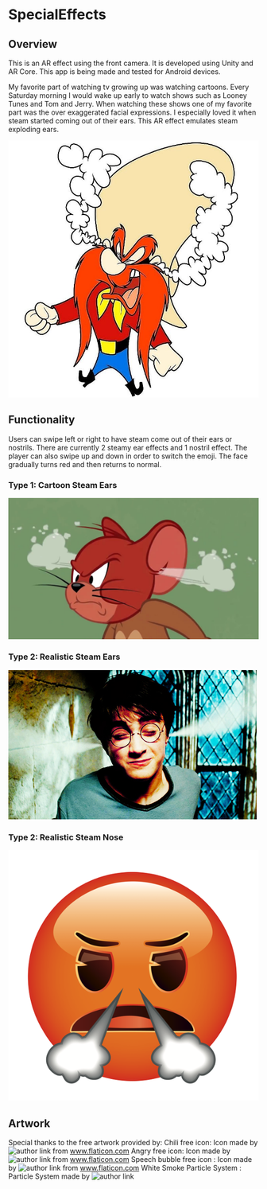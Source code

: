 # SpecialEffects

## Overview
This is an AR effect using the front camera. It is developed using Unity and AR Core. This app is being made and tested for Android devices.

My favorite part of watching tv growing up was watching cartoons. Every Saturday morning I would wake up early to watch shows such as Looney Tunes and Tom and Jerry. When watching these shows one of my favorite part was the over exaggerated facial expressions. I especially loved it when steam started coming out of their ears. This AR effect emulates steam exploding ears.

![Yosemite Sam](https://github.com/jinyell/SpecialEffects/blob/master/ReadMeArt/Yosemite%20Sam.jpg)

## Functionality
Users can swipe left or right to have steam come out of their ears or nostrils. There are currently 2 steamy ear effects and 1 nostril effect. The player can also swipe up and down in order to switch the emoji. The face gradually turns red and then returns to normal.

### Type 1: Cartoon Steam Ears
![Tom and Jerry](https://github.com/jinyell/SpecialEffects/blob/master/ReadMeArt/Tom%20and%20Jerry.jpg)

### Type 2: Realistic Steam Ears
![Harry Potter](https://github.com/jinyell/SpecialEffects/blob/master/ReadMeArt/Harry%20Potter.jpg)

### Type 2: Realistic Steam Nose
![Emoji](https://github.com/jinyell/SpecialEffects/blob/master/ReadMeArt/Steam%20Nose.png)

## Artwork
Special thanks to the free artwork provided by:
Chili free icon: Icon made by ![author link](https://www.flaticon.com/authors/smashicons) from www.flaticon.com
Angry free icon: Icon made by ![author link](https://www.flaticon.com/authors/pixel-perfect) from www.flaticon.com
Speech bubble free icon : Icon made by ![author link](https://www.freepik.com/) from www.flaticon.com
White Smoke Particle System : Particle System made by ![author link](https://assetstore.unity.com/packages/vfx/particles/white-smoke-particle-system-20404)
